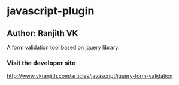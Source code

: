 # javascript-plugin
## Author: Ranjith VK
A form validation tool based on jquery library.

### Visit the developer site
http://www.vkranjith.com/articles/javascript/jquery-form-validation
